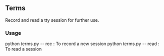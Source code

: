 Terms
--------

Record and read a tty session for further use.


### Usage 

python terms.py -- rec    : To record a new session
python terms.py -- read   : To read a session


